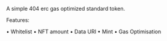 A simple 404 erc gas optimized standard token.

Features:

• Whitelist
• NFT amount
• Data URI
• Mint
• Gas Optimisation
